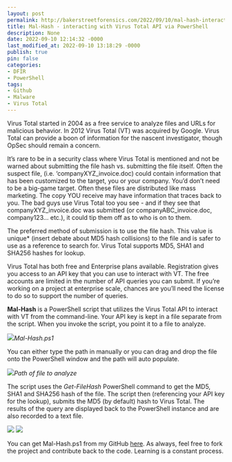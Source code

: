```yaml
---
layout: post
permalink: http://bakerstreetforensics.com/2022/09/10/mal-hash-interacting-with-virus-total-api-via-powershell/
title: Mal-Hash - interacting with Virus Total API via PowerShell
description: None
date: 2022-09-10 12:14:32 -0000
last_modified_at: 2022-09-10 13:18:29 -0000
publish: true
pin: false
categories:
- DFIR
- PowerShell
tags:
- Github
- Malware
- Virus Total
---
```

Virus Total started in 2004 as a free service to analyze files and URLs for malicious behavior. In 2012 Virus Total (VT) was acquired by Google. Virus Total can provide a boon of information for the nascent investigator, though OpSec should remain a concern. 

It’s rare to be in a security class where Virus Total is mentioned and not be warned about submitting the file hash vs. submitting the file itself. Often the suspect file, (i.e. ‘companyXYZ_invoice.doc) could contain information that has been customized to the target, you or your company. You’d don’t need to be a big-game target. Often these files are distributed like mass marketing. The copy YOU receive may have information that traces back to you. The bad guys use Virus Total too you see - and if they see that companyXYZ_invoice.doc was submitted (or companyABC_invoice.doc, company123… etc.), it could tip them off as to who is on to them.

The preferred method of submission is to use the file hash. This value is unique* (insert debate about MD5 hash collisions) to the file and is safer to use as a reference to search for. Virus Total supports MD5, SHA1 and SHA256 hashes for lookup.

Virus Total has both free and Enterprise plans available. Registration gives you access to an API key that you can use to interact with VT. The free accounts are limited in the number of API queries you can submit. If you’re working on a project at enterprise scale, chances are you’ll need the license to do so to support the number of queries. 

**Mal-Hash** is a PowerShell script that utilizes the Virus Total API to interact with VT from the command-line. Your API key is kept in a file separate from the script. When you invoke the script, you point it to a file to analyze. 

![](https://bakerstreetforensics.com/wp-content/uploads/2022/09/screenshot-2022-09-10-at-8.52.09-am.png?w=1024)_Mal-Hash.ps1_

You can either type the path in manually or you can drag and drop the file onto the PowerShell window and the path will auto populate. 

![](https://bakerstreetforensics.com/wp-content/uploads/2022/09/screenshot-2022-09-10-at-8.52.52-am-1.png?w=1024)_Path of file to analyze_

The script uses the _Get-FileHash_ PowerShell command to get the MD5, SHA1 and SHA256 hash of the file. The script then (referencing your API key for the lookup), submits the MD5 (by default) hash to Virus Total. The results of the query are displayed back to the PowerShell instance and are also recorded to a text file.

![](https://bakerstreetforensics.com/wp-content/uploads/2022/09/screenshot-2022-09-10-at-8.56.05-am-1.png?w=1024) ![](https://bakerstreetforensics.com/wp-content/uploads/2022/09/screenshot-2022-09-10-at-8.55.01-am-1.png?w=1024)

You can get Mal-Hash.ps1 from my GitHub [here](https://github.com/dwmetz/PSHero/blob/master/Mal-Hash.ps1). As always, feel free to fork the project and contribute back to the code. Learning is a constant process.
